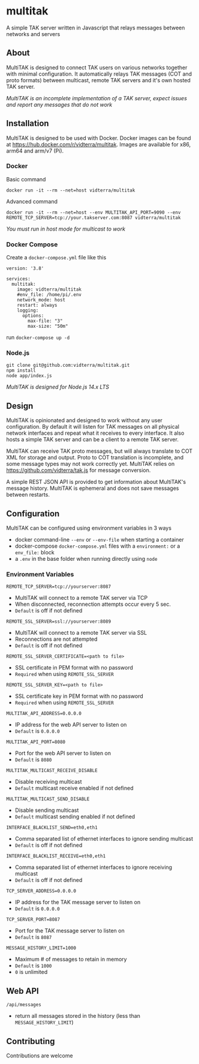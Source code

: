 # multitak

A simple TAK server written in Javascript that relays messages between networks and servers

## About

MultiTAK is designed to connect TAK users on various networks together with minimal configuration. It automatically relays TAK messages (COT and proto formats) between multicast, remote TAK servers and it's own hosted TAK server.

*MultiTAK is an incomplete implementation of a TAK server, expect issues and report any messages that do not work* 

## Installation

MultiTAK is designed to be used with Docker. Docker images can be found at https://hub.docker.com/r/vidterra/multitak. Images are available for x86, arm64 and arm/v7 (Pi).

### Docker

Basic command 

`docker run -it --rm --net=host vidterra/multitak`

Advanced command

`docker run -it --rm --net=host --env MULTITAK_API_PORT=9090 --env REMOTE_TCP_SERVER=tcp://your.takserver.com:8087 vidterra/multitak`

*You must run in host mode for multicast to work*

### Docker Compose

Create a `docker-compose.yml` file like this 

```
version: '3.8'

services:
  multitak:
    image: vidterra/multitak
    #env_file: /home/pi/.env
    network_mode: host
    restart: always
    logging:
      options:
        max-file: "3"
        max-size: "50m"
```

run `docker-compose up -d`

### Node.js

```
git clone git@github.com:vidterra/multitak.git
npm install
node app/index.js
```
*MultiTAK is designed for Node.js 14.x LTS*

## Design

MultiTAK is opinionated and designed to work without any user configuration. By default it will listen for TAK messages on all physical network interfaces and repeat what it receives to every interface. It also hosts a simple TAK server and can be a client to a remote TAK server.  

MultiTAK can receive TAK proto messages, but will always translate to COT XML for storage and output. Proto to COT translation is incomplete, and some message types may not work correctly yet. MultiTAK relies on https://github.com/vidterra/tak.js for message conversion.

A simple REST JSON API is provided to get information about MultiTAK's message history. MultiTAK is ephemeral and does not save messages between restarts.

## Configuration

MultiTAK can be configured using environment variables in 3 ways
- docker command-line `--env` or `--env-file` when starting a container
- docker-compose `docker-compose.yml` files with a `environment:` or a `env_file:` block
- a `.env` in the base folder when running directly using `node`

### Environment Variables

`REMOTE_TCP_SERVER=tcp://yourserver:8087` 
- MultiTAK will connect to a remote TAK server via TCP 
- When disconnected, reconnection attempts occur every 5 sec.
- `Default` is off if not defined

`REMOTE_SSL_SERVER=ssl://yourserver:8089`
- MultiTAK will connect to a remote TAK server via SSL
- Reconnections are not attempted
- `Default` is off if not defined

`REMOTE_SSL_SERVER_CERTIFICATE=<path to file>`
- SSL certificate in PEM format with no password
- `Required` when using `REMOTE_SSL_SERVER`

`REMOTE_SSL_SERVER_KEY=<path to file>`
- SSL certificate key in PEM format with no password
- `Required` when using `REMOTE_SSL_SERVER`

`MULTITAK_API_ADDRESS=0.0.0.0`
- IP address for the web API server to listen on
- `Default` is `0.0.0.0`

`MULTITAK_API_PORT=8080`
- Port for the web API server to listen on
- `Default` is `8080`

`MULTITAK_MULTICAST_RECEIVE_DISABLE`
- Disable receiving multicast 
- `Default` multicast receive enabled if not defined

`MULTITAK_MULTICAST_SEND_DISABLE`
- Disable sending multicast
- `Default` multicast sending enabled if not defined

`INTERFACE_BLACKLIST_SEND=eth0,eth1`
- Comma separated list of ethernet interfaces to ignore sending multicast
- `Default` is off if not defined

`INTERFACE_BLACKLIST_RECEIVE=eth0,eth1`
- Comma separated list of ethernet interfaces to ignore receiving multicast
- `Default` is off if not defined

`TCP_SERVER_ADDRESS=0.0.0.0`
- IP address for the TAK message server to listen on
- `Default` is `0.0.0.0`

`TCP_SERVER_PORT=8087`
- Port for the TAK message server to listen on
- `Default` is `8087`

`MESSAGE_HISTORY_LIMIT=1000`
- Maximum # of messages to retain in memory
- `Default` is `1000`
- `0` is unlimited

## Web API

`/api/messages`
- return all messages stored in the history (less than `MESSAGE_HISTORY_LIMIT`)

## Contributing

Contributions are welcome
